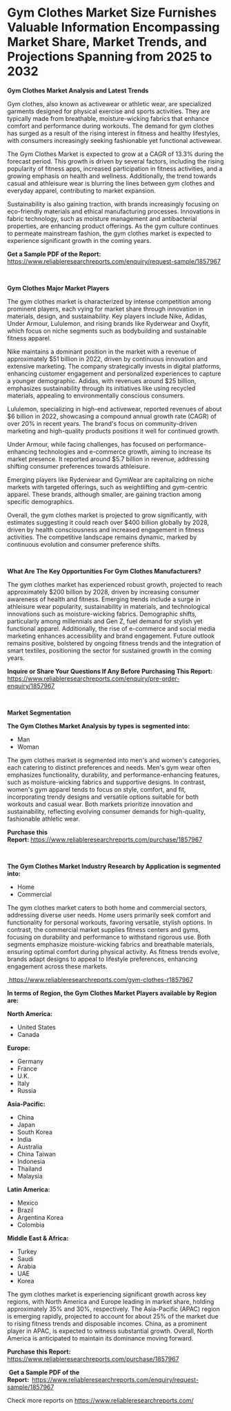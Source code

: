 <p><h1>Gym Clothes Market Size Furnishes Valuable Information Encompassing Market Share, Market Trends, and Projections Spanning from 2025 to 2032</h1></p><p><strong>Gym Clothes Market Analysis and Latest Trends</strong></p>
<p><p>Gym clothes, also known as activewear or athletic wear, are specialized garments designed for physical exercise and sports activities. They are typically made from breathable, moisture-wicking fabrics that enhance comfort and performance during workouts. The demand for gym clothes has surged as a result of the rising interest in fitness and healthy lifestyles, with consumers increasingly seeking fashionable yet functional activewear.</p><p>The Gym Clothes Market is expected to grow at a CAGR of 13.3% during the forecast period. This growth is driven by several factors, including the rising popularity of fitness apps, increased participation in fitness activities, and a growing emphasis on health and wellness. Additionally, the trend towards casual and athleisure wear is blurring the lines between gym clothes and everyday apparel, contributing to market expansion.</p><p>Sustainability is also gaining traction, with brands increasingly focusing on eco-friendly materials and ethical manufacturing processes. Innovations in fabric technology, such as moisture management and antibacterial properties, are enhancing product offerings. As the gym culture continues to permeate mainstream fashion, the gym clothes market is expected to experience significant growth in the coming years.</p></p>
<p><strong>Get a Sample PDF of the Report:&nbsp;</strong> <a href="https://www.reliableresearchreports.com/enquiry/request-sample/1857967?utm_campaign=3543&utm_medium=2&utm_source=Github&utm_content=ia&utm_term=05042025&utm_id=gym-clothes">https://www.reliableresearchreports.com/enquiry/request-sample/1857967</a></p>
<p>&nbsp;</p>
<p><strong>Gym Clothes Major Market Players</strong></p>
<p><p>The gym clothes market is characterized by intense competition among prominent players, each vying for market share through innovation in materials, design, and sustainability. Key players include Nike, Adidas, Under Armour, Lululemon, and rising brands like Ryderwear and Oxyfit, which focus on niche segments such as bodybuilding and sustainable fitness apparel.</p><p>Nike maintains a dominant position in the market with a revenue of approximately $51 billion in 2022, driven by continuous innovation and extensive marketing. The company strategically invests in digital platforms, enhancing customer engagement and personalized experiences to capture a younger demographic. Adidas, with revenues around $25 billion, emphasizes sustainability through its initiatives like using recycled materials, appealing to environmentally conscious consumers.</p><p>Lululemon, specializing in high-end activewear, reported revenues of about $6 billion in 2022, showcasing a compound annual growth rate (CAGR) of over 20% in recent years. The brand's focus on community-driven marketing and high-quality products positions it well for continued growth. </p><p>Under Armour, while facing challenges, has focused on performance-enhancing technologies and e-commerce growth, aiming to increase its market presence. It reported around $5.7 billion in revenue, addressing shifting consumer preferences towards athleisure.</p><p>Emerging players like Ryderwear and GymWear are capitalizing on niche markets with targeted offerings, such as weightlifting and gym-centric apparel. These brands, although smaller, are gaining traction among specific demographics.</p><p>Overall, the gym clothes market is projected to grow significantly, with estimates suggesting it could reach over $400 billion globally by 2028, driven by health consciousness and increased engagement in fitness activities. The competitive landscape remains dynamic, marked by continuous evolution and consumer preference shifts.</p></p>
<p>&nbsp;</p>
<p><strong>What Are The Key Opportunities For Gym Clothes Manufacturers?</strong></p>
<p><p>The gym clothes market has experienced robust growth, projected to reach approximately $200 billion by 2028, driven by increasing consumer awareness of health and fitness. Emerging trends include a surge in athleisure wear popularity, sustainability in materials, and technological innovations such as moisture-wicking fabrics. Demographic shifts, particularly among millennials and Gen Z, fuel demand for stylish yet functional apparel. Additionally, the rise of e-commerce and social media marketing enhances accessibility and brand engagement. Future outlook remains positive, bolstered by ongoing fitness trends and the integration of smart textiles, positioning the sector for sustained growth in the coming years.</p></p>
<p><strong>Inquire or Share Your Questions If Any Before Purchasing This Report:</strong> <a href="https://www.reliableresearchreports.com/enquiry/pre-order-enquiry/1857967?utm_campaign=3543&utm_medium=2&utm_source=Github&utm_content=ia&utm_term=05042025&utm_id=gym-clothes">https://www.reliableresearchreports.com/enquiry/pre-order-enquiry/1857967</a></p>
<p>&nbsp;</p>
<p><strong>Market Segmentation</strong></p>
<p><strong>The Gym Clothes Market Analysis by types is segmented into:</strong></p>
<p><ul><li>Man</li><li>Woman</li></ul></p>
<p><p>The gym clothes market is segmented into men's and women's categories, each catering to distinct preferences and needs. Men's gym wear often emphasizes functionality, durability, and performance-enhancing features, such as moisture-wicking fabrics and supportive designs. In contrast, women's gym apparel tends to focus on style, comfort, and fit, incorporating trendy designs and versatile options suitable for both workouts and casual wear. Both markets prioritize innovation and sustainability, reflecting evolving consumer demands for high-quality, fashionable athletic wear.</p></p>
<p><strong>Purchase this Report:&nbsp;</strong><a href="https://www.reliableresearchreports.com/purchase/1857967?utm_campaign=3543&utm_medium=2&utm_source=Github&utm_content=ia&utm_term=05042025&utm_id=gym-clothes">https://www.reliableresearchreports.com/purchase/1857967</a></p>
<p>&nbsp;</p>
<p><strong>The Gym Clothes Market Industry Research by Application is segmented into:</strong></p>
<p><ul><li>Home</li><li>Commercial</li></ul></p>
<p><p>The gym clothes market caters to both home and commercial sectors, addressing diverse user needs. Home users primarily seek comfort and functionality for personal workouts, favoring versatile, stylish options. In contrast, the commercial market supplies fitness centers and gyms, focusing on durability and performance to withstand rigorous use. Both segments emphasize moisture-wicking fabrics and breathable materials, ensuring optimal comfort during physical activity. As fitness trends evolve, brands adapt designs to appeal to lifestyle preferences, enhancing engagement across these markets.</p></p>
<p><a href="https://www.reliableresearchreports.com/gym-clothes-r1857967?utm_campaign=3543&utm_medium=2&utm_source=Github&utm_content=ia&utm_term=05042025&utm_id=gym-clothes">&nbsp;https://www.reliableresearchreports.com/gym-clothes-r1857967</a></p>
<p><strong>In terms of Region, the Gym Clothes Market Players available by Region are:</strong></p>
<p>
    <p> <strong> North America: </strong>
        <ul>
            <li>United States</li>
            <li>Canada</li>
        </ul>
        </p> 
    <p> <strong> Europe: </strong>
        <ul>
            <li>Germany</li>
            <li>France</li>
            <li>U.K.</li>
            <li>Italy</li>
            <li>Russia</li>
        </ul>
        </p> 
    <p> <strong> Asia-Pacific: </strong>
        <ul>
            <li>China</li>
            <li>Japan</li>
            <li>South Korea</li>
            <li>India</li>
            <li>Australia</li>
            <li>China Taiwan</li>
            <li>Indonesia</li>
            <li>Thailand</li>
            <li>Malaysia</li>
        </ul>
        </p> 
    <p> <strong> Latin America: </strong>
        <ul>
            <li>Mexico</li>
            <li>Brazil</li>
            <li>Argentina Korea</li>
            <li>Colombia</li>
        </ul>
        </p> 
    <p> <strong> Middle East & Africa: </strong>
        <ul>
            <li>Turkey</li>
            <li>Saudi</li>
            <li>Arabia</li>
            <li>UAE</li>
            <li>Korea</li>
        </ul>
    </p>
    </p>
<p><p>The gym clothes market is experiencing significant growth across key regions, with North America and Europe leading in market share, holding approximately 35% and 30%, respectively. The Asia-Pacific (APAC) region is emerging rapidly, projected to account for about 25% of the market due to rising fitness trends and disposable incomes. China, as a prominent player in APAC, is expected to witness substantial growth. Overall, North America is anticipated to maintain its dominance moving forward.</p></p>
<p><strong>Purchase this Report: </strong><a href="https://www.reliableresearchreports.com/purchase/1857967?utm_campaign=3543&utm_medium=2&utm_source=Github&utm_content=ia&utm_term=05042025&utm_id=gym-clothes">https://www.reliableresearchreports.com/purchase/1857967</a></p>
<p>&nbsp;<strong>Get a Sample PDF of the Report:&nbsp;&nbsp;</strong><a href="https://www.reliableresearchreports.com/enquiry/request-sample/1857967?utm_campaign=3543&utm_medium=2&utm_source=Github&utm_content=ia&utm_term=05042025&utm_id=gym-clothes">https://www.reliableresearchreports.com/enquiry/request-sample/1857967</a></p>
<p><strong></strong></p>
<p>Check more reports on <a href="https://www.reliableresearchreports.com/?utm_campaign=3543&utm_medium=2&utm_source=Github&utm_content=ia&utm_term=05042025&utm_id=gym-clothes">https://www.reliableresearchreports.com/</a></p>
